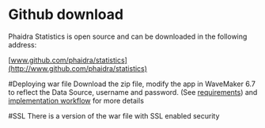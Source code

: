 # Github download


Phaidra Statistics is open source and can be downloaded in the following address:

[www.github.com/phaidra/statistics](http://www.github.com/phaidra/statistics)



#Deploying war file
Download the zip file, modify the app in WaveMaker 6.7 to reflect the Data Source, username and password. (See [requirements](phaidra_statistics_-_requirements_for_deployment.md)) and [implementation workflow](implementation_workflow.md) for more details

#SSL
There is a version of the war file with SSL enabled security

